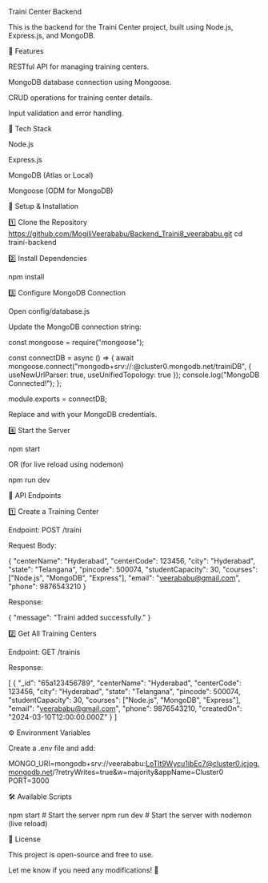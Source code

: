 Traini Center Backend

This is the backend for the Traini Center project, built using Node.js, Express.js, and MongoDB.

🚀 Features

RESTful API for managing training centers.

MongoDB database connection using Mongoose.

CRUD operations for training center details.

Input validation and error handling.

📌 Tech Stack

Node.js

Express.js

MongoDB (Atlas or Local)

Mongoose (ODM for MongoDB)

🔧 Setup & Installation

1️⃣ Clone the Repository
https://github.com/MogiliVeerababu/Backend_Traini8_veerababu.git
cd traini-backend

2️⃣ Install Dependencies

npm install

3️⃣ Configure MongoDB Connection

Open config/database.js

Update the MongoDB connection string:

const mongoose = require("mongoose");

const connectDB = async () => {
    await mongoose.connect("mongodb+srv://<username>:<password>@cluster0.mongodb.net/trainiDB", {
        useNewUrlParser: true,
        useUnifiedTopology: true
    });
    console.log("MongoDB Connected!");
};

module.exports = connectDB;

Replace <username> and <password> with your MongoDB credentials.

4️⃣ Start the Server

npm start

OR (for live reload using nodemon)

npm run dev

📌 API Endpoints

1️⃣ Create a Training Center

Endpoint: POST /traini

Request Body:

{
    "centerName": "Hyderabad",
    "centerCode": 123456,
    "city": "Hyderabad",
    "state": "Telangana",
    "pincode": 500074,
    "studentCapacity": 30,
    "courses": ["Node.js", "MongoDB", "Express"],
    "email": "veerababu@gmail.com",
    "phone": 9876543210
}

Response:

{ "message": "Traini added successfully." }

2️⃣ Get All Training Centers

Endpoint: GET /trainis

Response:

[
    {
        "_id": "65a123456789",
        "centerName": "Hyderabad",
        "centerCode": 123456,
        "city": "Hyderabad",
        "state": "Telangana",
        "pincode": 500074,
        "studentCapacity": 30,
        "courses": ["Node.js", "MongoDB", "Express"],
        "email": "veerababu@gmail.com",
        "phone": 9876543210,
        "createdOn": "2024-03-10T12:00:00.000Z"
    }
]

⚙ Environment Variables

Create a .env file and add:

MONGO_URI=mongodb+srv://veerababu:LoTlt9Wycu1ibEc7@cluster0.jcjog.mongodb.net/?retryWrites=true&w=majority&appName=Cluster0
PORT=3000

🛠 Available Scripts

npm start     # Start the server
npm run dev   # Start the server with nodemon (live reload)

📜 License

This project is open-source and free to use.


Let me know if you need any modifications! 🚀
